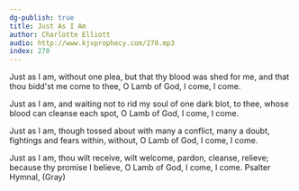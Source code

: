 ```yaml
---
dg-publish: true
title: Just As I Am
author: Charlotte Elliott
audio: http://www.kjvprophecy.com/270.mp3
index: 270
---
```


Just as I am, without one plea,
but that thy blood was shed for me,
and that thou bidd'st me come to thee,
O Lamb of God, I come, I come.

Just as I am, and waiting not
to rid my soul of one dark blot,
to thee, whose blood can cleanse each spot,
O Lamb of God, I come, I come.

Just as I am, though tossed about
with many a conflict, many a doubt,
fightings and fears within, without,
O Lamb of God, I come, I come.

Just as I am, thou wilt receive,
wilt welcome, pardon, cleanse, relieve;
because thy promise I believe,
O Lamb of God, I come, I come.
Psalter Hymnal, (Gray)